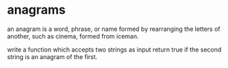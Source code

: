 # anagrams

an anagram is a word, phrase, or name formed by rearranging the letters of another, such as cinema, formed from iceman.

write a function which accepts two strings as input
return true if the second string is an anagram of the first.
